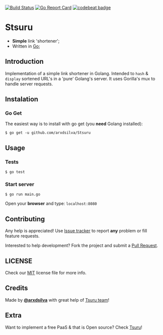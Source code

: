 [![Build Status](https://travis-ci.org/ArxdSilva/Stsuru.svg?branch=master)](https://travis-ci.org/ArxdSilva/Stsuru)
[![Go Report Card](https://goreportcard.com/badge/github.com/arxdsilva/Stsuru)](https://goreportcard.com/badge/github.com/arxdsilva/Stsuru)
[![codebeat badge](https://codebeat.co/badges/2ffb3187-79c2-4589-a383-86da64440e64)](https://codebeat.co/projects/github-com-arxdsilva-stsuru)


# Stsuru

- **Simple** link 'shortener';
- Written in [Go](http://golang.org);

## Introduction
Implementation of a simple link shortener in Golang. Intended to `hash` & `display` sortened URL's in a 'pure' Golang's server. It uses Gorilla's mux to handle server requests.

## Instalation
### Go Get
The easiest way is to install with go get (you **need** Golang installed):
```shell
$ go get -u github.com/arxdsilva/Stsuru
```

## Usage
### Tests
```shell
$ go test
```
### Start server
```shell
$ go run main.go
```
Open your **browser** and type:
`localhost:8080`

## Contributing
Any help is appreciated! Use [Issue tracker](https://github.com/arxdsilva/stsuru/issues) to report **any** problem or fill feature requests.

Interested to help development? Fork the project and submit a [Pull Request](https://github.com/arxdsilva/stsuru/pulls).

## LICENSE
Check our [MIT](https://github.com/ArxdSilva/Stsuru/blob/master/LICENSE) license file for more info.

## Credits
Made by **[@arxdsilva](https://twitter.com/arxdsilva)** with great help of [Tsuru team](https://github.com/tsuru/tsuru)!

## Extra
Want to implement a free PaaS & that is Open source? Check [Tsuru](https://github.com/tsuru/tsuru)!
